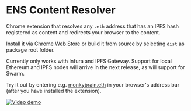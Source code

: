 # ENS Content Resolver

Chrome extension that resolves any `.eth` address that has an IPFS hash registered
as content and redirects your browser to the content.

Install it via [Chrome Web Store](https://chrome.google.com/webstore/detail/ens-content-resolver/ifgfopmoihnnicfgcpafgibiinfkodjf?hl=en) or build it from source by selecting `dist`
as package root folder.

Currently only works with Infura and IPFS Gateway. Support for local Ethereum
  and IPFS nodes will arrive in the next release, as will support for Swarm.

Try it out by entering e.g. [monkybrain.eth](http://monkybrain.eth) in your browser's address bar (after you have installed the extension).

[![Video demo](https://img.youtube.com/vi/9YbWr4ouiPw/0.jpg)](https://www.youtube.com/watch?v=9YbWr4ouiPw)
